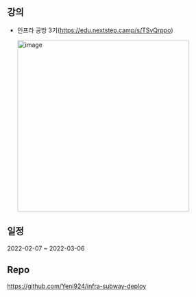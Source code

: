 ## 강의
- 인프라 공방 3기(https://edu.nextstep.camp/s/TSvQrppo)

  <diV>
    <img src="https://github.com/user-attachments/assets/e0d97348-6bfa-4fbd-bfbe-bddf0aa60d86" alt="image" width="400"/>
  </diV>

## 일정
2022-02-07 ~ 2022-03-06

## Repo
https://github.com/Yeni924/infra-subway-deploy

